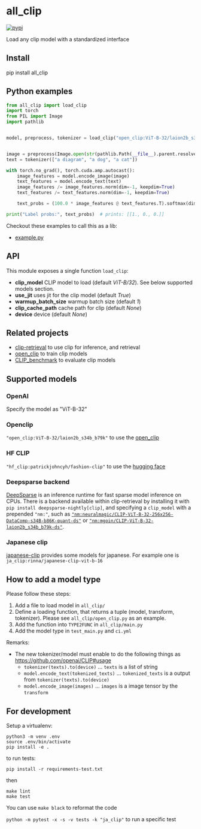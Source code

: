 # all_clip
[![pypi](https://img.shields.io/pypi/v/all_clip.svg)](https://pypi.python.org/pypi/all_clip)

Load any clip model with a standardized interface

## Install

pip install all_clip

## Python examples

```python
from all_clip import load_clip
import torch
from PIL import Image
import pathlib


model, preprocess, tokenizer = load_clip("open_clip:ViT-B-32/laion2b_s34b_b79k", device="cpu", use_jit=False)


image = preprocess(Image.open(str(pathlib.Path(__file__).parent.resolve()) + "/CLIP.png")).unsqueeze(0)
text = tokenizer(["a diagram", "a dog", "a cat"])

with torch.no_grad(), torch.cuda.amp.autocast():
    image_features = model.encode_image(image)
    text_features = model.encode_text(text)
    image_features /= image_features.norm(dim=-1, keepdim=True)
    text_features /= text_features.norm(dim=-1, keepdim=True)

    text_probs = (100.0 * image_features @ text_features.T).softmax(dim=-1)

print("Label probs:", text_probs)  # prints: [[1., 0., 0.]]
```

Checkout these examples to call this as a lib:
* [example.py](examples/example.py)

## API

This module exposes a single function `load_clip`:

* **clip_model** CLIP model to load (default *ViT-B/32*). See below supported models section.
* **use_jit** uses jit for the clip model (default *True*)
* **warmup_batch_size** warmup batch size (default *1*)
* **clip_cache_path** cache path for clip (default *None*)
* **device** device (default *None*)

## Related projects

* [clip-retrieval](https://github.com/rom1504/clip-retrieval) to use clip for inference, and retrieval
* [open_clip](https://github.com/mlfoundations/open_clip) to train clip models
* [CLIP_benchmark](https://github.com/LAION-AI/CLIP_benchmark) to evaluate clip models

## Supported models

### OpenAI

Specify the model as "ViT-B-32"

### Openclip

`"open_clip:ViT-B-32/laion2b_s34b_b79k"` to use the [open_clip](https://github.com/mlfoundations/open_clip)

### HF CLIP

`"hf_clip:patrickjohncyh/fashion-clip"` to use the [hugging face](https://huggingface.co/docs/transformers/model_doc/clip)

### Deepsparse backend

[DeepSparse](https://github.com/neuralmagic/deepsparse) is an inference runtime for fast sparse model inference on CPUs. There is a backend available within clip-retrieval by installing it with `pip install deepsparse-nightly[clip]`, and specifying a `clip_model` with a prepended `"nm:"`, such as [`"nm:neuralmagic/CLIP-ViT-B-32-256x256-DataComp-s34B-b86K-quant-ds"`](https://huggingface.co/neuralmagic/CLIP-ViT-B-32-256x256-DataComp-s34B-b86K-quant-ds) or [`"nm:mgoin/CLIP-ViT-B-32-laion2b_s34b_b79k-ds"`](https://huggingface.co/mgoin/CLIP-ViT-B-32-laion2b_s34b_b79k-ds).

### Japanese clip

[japanese-clip](https://github.com/rinnakk/japanese-clip) provides some models for japanese.
For example one is `ja_clip:rinna/japanese-clip-vit-b-16`

## How to add a model type

Please follow these steps:
1. Add a file to load model in `all_clip/`
2. Define a loading function, that returns a tuple (model, transform, tokenizer). Please see `all_clip/open_clip.py` as an example. 
3. Add the function into `TYPE2FUNC` in `all_clip/main.py`
4. Add the model type in `test_main.py` and `ci.yml`

Remarks:
- The new tokenizer/model must enable to do the following things as https://github.com/openai/CLIP#usage
  - `tokenizer(texts).to(device)`  ... `texts` is a list of string
  - `model.encode_text(tokenized_texts)` ... `tokenized_texts` is a output from `tokenizer(texts).to(device)`
  - `model.encode_image(images)` ... `images` is a image tensor by the `transform`

## For development

Setup a virtualenv:

```
python3 -m venv .env
source .env/bin/activate
pip install -e .
```

to run tests:
```
pip install -r requirements-test.txt
```
then 
```
make lint
make test
```

You can use `make black` to reformat the code

`python -m pytest -x -s -v tests -k "ja_clip"` to run a specific test
